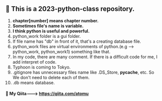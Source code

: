 ## 🍿 This is a 2023-python-class repository.
1. **chapter[number] means chapter number.**
2. __Sometimes file's name is variable.__
3. **I think python is useful and powerful.**
4. python_work folder is a gui folder.
5. If file name has "db" in front of it, that's a creating database file.
6. python_work files are virtual environments of python.(e.g --> python_work, python_work1) something like that.
7. In my code, there are many comment. If there is a difficult code for me, I add interpret of code.
8. Typhoon is coming to Tokyo.
9. .gitignore has unnecessary files name like .DS_Store, __pycache__, etc. So We don't need to delete each of them.
10. .db means database.
#### 🥞 My Qiita---> https://qiita.com/atomu
